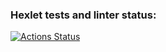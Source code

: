 ### Hexlet tests and linter status:
[![Actions Status](https://github.com/leva84/rails-project-lvl1/workflows/hexlet-check/badge.svg)](https://github.com/leva84/rails-project-lvl1/actions)